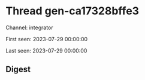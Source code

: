 # Thread gen-ca17328bffe3
Channel: integrator

First seen: 2023-07-29 00:00:00

Last seen: 2023-07-29 00:00:00

## Digest


